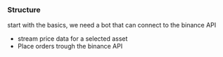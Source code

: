### Structure 

start with the basics, we need a bot that can connect to the binance API 
- stream price data for a selected asset 
- Place orders trough the binance API